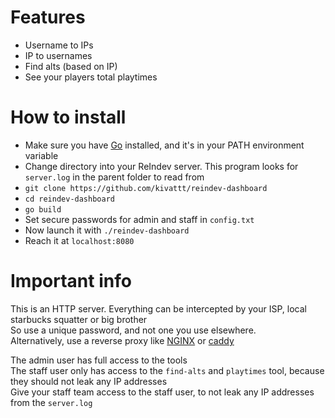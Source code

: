 # Features
- Username to IPs
- IP to usernames
- Find alts (based on IP)
- See your players total playtimes

# How to install
- Make sure you have [Go](https://go.dev) installed, and it's in your PATH environment variable
- Change directory into your ReIndev server. This program looks for `server.log` in the parent folder to read from
- `git clone https://github.com/kivattt/reindev-dashboard`
- `cd reindev-dashboard`
- `go build`
- Set secure passwords for admin and staff in `config.txt`
- Now launch it with `./reindev-dashboard`
- Reach it at `localhost:8080`

# Important info
This is an HTTP server. Everything can be intercepted by your ISP, local starbucks squatter or big brother \
So use a unique password, and not one you use elsewhere. \
Alternatively, use a reverse proxy like [NGINX](https://docs.nginx.com/nginx/admin-guide/web-server/reverse-proxy/) or [caddy](https://caddyserver.com/)

The admin user has full access to the tools \
The staff user only has access to the `find-alts` and `playtimes` tool, because they should not leak any IP addresses \
Give your staff team access to the staff user, to not leak any IP addresses from the `server.log`
